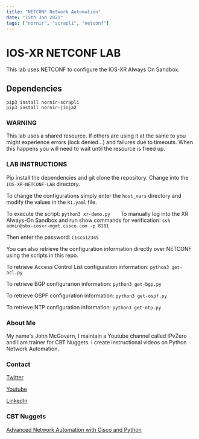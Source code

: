 ```yaml
---
title: "NETCONF Network Automation"
date: "15th Jan 2021"
tags: ["nornir", "scrapli", "netconf"]
---
```


# IOS-XR NETCONF LAB
This lab uses NETCONF to configure the IOS-XR Always On Sandbox.

## Dependencies

```
pip3 install nornir-scrapli
pip3 install nornir-jinja2 
```

### WARNING
This lab uses a shared resource. If others are using it at the same to you might experience errors (lock denied...) and failures due to timeouts.
When this happens you will need to wait until the resource is freed up.

### LAB INSTRUCTIONS
Pip install the dependencies and git clone the repository. Change into the ```IOS-XR-NETCONF-LAB``` directory.

To change the configurations simply enter the ```host_vars``` directory and modify the values in the ```R1.yaml``` file.

To execute the script:
```python3 xr-demo.py```
&nbsp;
&nbsp;
&nbsp;
To manually log into the XR Always-On Sandbox and run show commands for verification:
```ssh admin@sbx-iosxr-mgmt.cisco.com -p 8181```

Then enter the password: 
```C1sco12345```

You can also retrieve the configuration information directly over NETCONF using the scripts in this repo.

To retrieve Access Control List configuration information:
```python3 get-acl.py```

To retrieve BGP configurarion information:
```python3 get-bgp.py```

To retrieve OSPF configuration information:
```python3 get-ospf.py```

To retrieve NTP configuration information:
```python3 get-ntp.py```




### About Me
My name's John McGovern, I maintain a Youtube channel called IPvZero and I am trainer for CBT Nuggets. 
I create instructional videos on Python Network Automation.

### Contact

[Twitter](https://twitter.com/IPvZero)

[Youtube](https://youtube.com/c/IPvZero)

[LinkedIn](https://www.linkedin.com/in/ipvzero)

### CBT Nuggets 

[Advanced Network Automation with Cisco and Python](http://learn.gg/adv-net)

